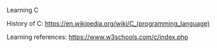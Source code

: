 Learning C

History of C:
	https://en.wikipedia.org/wiki/C_(programming_language)

Learning references:
	https://www.w3schools.com/c/index.php

